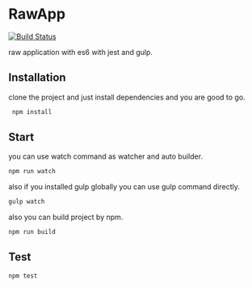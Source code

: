 # RawApp
[![Build Status](https://travis-ci.org/alireza-mh/RawApp.svg?branch=master)](https://travis-ci.org/alireza-mh/RawApp)

raw application with es6 with jest and gulp.
## Installation
clone the project and just install dependencies and you are good to go.
```sh
 npm install
```
## Start
you can use watch command as watcher and auto builder.
```sh
npm run watch
```
also if you installed gulp globally you can use gulp command directly.
```sh
gulp watch
```
also you can build project by npm.
```sh
npm run build
```
## Test
```sh
npm test
```

